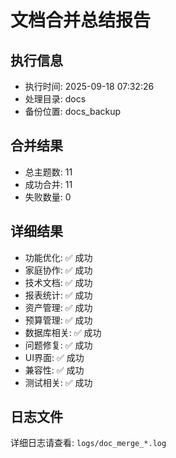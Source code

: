 # 文档合并总结报告

## 执行信息
- 执行时间: 2025-09-18 07:32:26
- 处理目录: docs
- 备份位置: docs_backup

## 合并结果
- 总主题数: 11
- 成功合并: 11
- 失败数量: 0

## 详细结果
- 功能优化: ✅ 成功
- 家庭协作: ✅ 成功
- 技术文档: ✅ 成功
- 报表统计: ✅ 成功
- 资产管理: ✅ 成功
- 预算管理: ✅ 成功
- 数据库相关: ✅ 成功
- 问题修复: ✅ 成功
- UI界面: ✅ 成功
- 兼容性: ✅ 成功
- 测试相关: ✅ 成功

## 日志文件
详细日志请查看: `logs/doc_merge_*.log`
